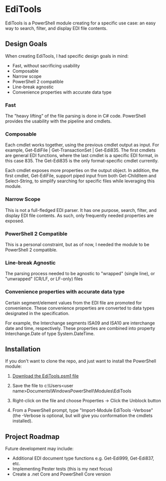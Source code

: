 # EdiTools

EdiTools is a PowerShell module creating for a specific use case: an easy way to search, filter, and display EDI file contents.

## Design Goals

When creating EdiTools, I had specific design goals in mind:

* Fast, without sacrificing usability
* Composable
* Narrow scope
* PowerShell 2 compatible
* Line-break agnostic
* Convenience properties with accurate data type

### Fast

The "heavy lifting" of the file parsing is done in C\# code. PowerShell provides the usability with the pipeline and cmdlets.

### Composable

Each cmdlet works together, using the previous cmdlet output as input. For example, Get-EdiFile | Get-TransactionSet | Get-Edi835. The first cmdlets are general EDI functions, where the last cmdlet is a specific EDI format, in this case 835. The Get-Edi835 is the only format-specific cmdlet currently.

Each cmdlet exposes more properties on the output object. In addition, the first cmdlet, Get-EdiFile, support piped input from both Get-ChildItem and Select-String, to simplify searching for specific files while leveraging this module.

### Narrow Scope

This is not a full-fledged EDI parser. It has one purpose, search, filter, and display EDI file contents. As such, only frequently needed properties are exposed.

### PowerShell 2 Compatible

This is a personal constraint, but as of now, I needed the module to be PowerShell 2 compatible.

### Line-break Agnostic

The parsing process needed to be agnostic to "wrapped" (single line), or "unwrapped" (CR/LF, or LF-only) files

### Convenience properties with accurate data type

Certain segment/element values from the EDI file are promoted for convenience. These convenience properties are converted to data types designated in the specification.

For example, the Interchange segments ISA09 and ISA10 are interchange date and time, respectively. These properties are combined into property Interchange.Date of type System.DateTime.

## Installation

If you don't want to clone the repo, and just want to install the PowerShell module:

1. [Download the EdiTools.psm1 file](https://github.com/lanceengland/EdiTools/raw/master/PowerShell/EdiTools.psm1)

2. Save the file to c:\Users\<user name>Documents\WindowsPowerShell\Modules\EdiTools

3. Right-click on the file and choose Properties -> Click the Unblock button

4. From a PowerShell prompt, type "Import-Module EdiTools -Verbose" (the -Verbose is optional, but will give you conformation the cmdlets installed).

## Project Roadmap

Future development may include:

* Additional EDI document type functions e.g. Get-Edi999, Get-Edi837, etc.
* Implementing Pester tests (this is my next focus)
* Create a .net Core and PowerShell Core version
